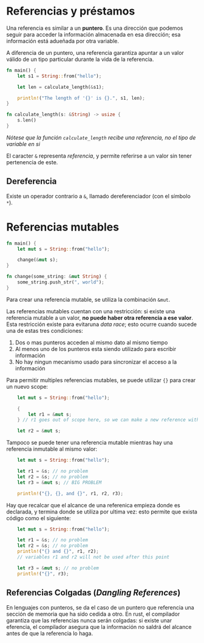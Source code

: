 # Referencias y préstamos
Una referencia es similar a un **puntero**. Es una dirección que podemos seguir para acceder la información almacenada en esa dirección; esa información está adueñada por otra variable.

A diferencia de un puntero, una referencia garantiza apuntar a un valor válido de un tipo particular durante la vida de la referencia.

```rust
fn main() {
    let s1 = String::from("hello");

    let len = calculate_length(&s1);

    println!("The length of '{}' is {}.", s1, len);
}

fn calculate_length(s: &String) -> usize {
    s.len()
}
```
_Nótese que la función `calculate_length` recibe una referencia, no el tipo de variable en si_

El caracter `&` representa _referencia_, y permite referirse a un valor sin tener pertenencia de este. 

## Dereferencia
Existe un operador contrario a `&`, llamado dereferenciador (con el símbolo `*`).

# Referencias mutables
```rust
fn main() {
    let mut s = String::from("hello");

    change(&mut s);
}

fn change(some_string: &mut String) {
    some_string.push_str(", world");
}
```
Para crear una referencia mutable, se utiliza la combinación `&mut`.

Las referencias mutables cuentan con una restricción: si existe una referencia mutable a un valor, **no puede haber otra referencia a ese valor**. Esta restricción existe para evitaruna _data race_; esto ocurre cuando sucede una de estas tres condiciones:
1. Dos o mas punteros acceden al mismo dato al mismo tiempo
2. Al menos uno de los punteros esta siendo utilizado para escribir información
3. No hay ningun mecanismo usado para sincronizar el acceso a la información

Para permitir multiples referencias mutables, se puede utilizar `{}` para crear un nuevo scope:
```rust
    let mut s = String::from("hello");

    {
        let r1 = &mut s;
    } // r1 goes out of scope here, so we can make a new reference with no problems.

    let r2 = &mut s;
```

Tampoco se puede tener una referencia mutable mientras hay una referencia inmutable al mismo valor:

```rust
    let mut s = String::from("hello");

    let r1 = &s; // no problem
    let r2 = &s; // no problem
    let r3 = &mut s; // BIG PROBLEM

    println!("{}, {}, and {}", r1, r2, r3);
```

Hay que recalcar que el alcance de una referenica empieza donde es declarada, y termina donde se utiliza por ultima vez: esto permite que exista código como el siguiente:

```rust
    let mut s = String::from("hello");

    let r1 = &s; // no problem
    let r2 = &s; // no problem
    println!("{} and {}", r1, r2);
    // variables r1 and r2 will not be used after this point

    let r3 = &mut s; // no problem
    println!("{}", r3);
```

## Referencias Colgadas (_Dangling References_)
En lenguajes con punteros, se da el caso de un puntero que referencia una sección de memoria que ha sido cedida a otro. En rust, el compilador garantiza que las referencias nunca serán colgadas: si existe unar eferencia, el compilador asegura que la información no saldrá del alcance antes de que la referencia lo haga.